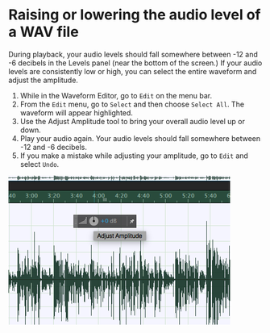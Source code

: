 # Raising or lowering the audio level of a WAV file

During playback, your audio levels should fall somewhere between -12 and -6 decibels in the Levels panel \(near the bottom of the screen.\) If your audio levels are consistently low or high, you can select the entire waveform and adjust the amplitude.

1. While in the Waveform Editor, go to `Edit` on the menu bar.  
2. From the `Edit` menu, go to `Select` and then choose `Select All`. The waveform will appear highlighted. 
3. Use the Adjust Amplitude tool to bring your overall audio level up or down. 
4. Play your audio again. Your audio levels should fall somewhere between -12 and -6 decibels. 
5. If you make a mistake while adjusting your amplitude, go to `Edit` and select `Undo`.

![Adjusting the overall amplitude of a WAV file.](/assets/raising-or-lowering-audio-level-of-wav-file.png)

